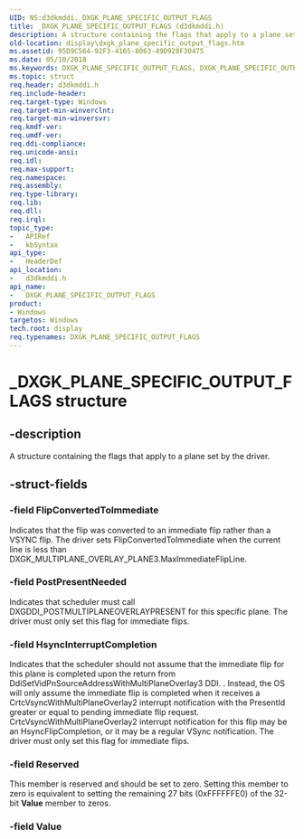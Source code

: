```yaml
---
UID: NS:d3dkmddi._DXGK_PLANE_SPECIFIC_OUTPUT_FLAGS
title: _DXGK_PLANE_SPECIFIC_OUTPUT_FLAGS (d3dkmddi.h)
description: A structure containing the flags that apply to a plane set by the driver.
old-location: display\dxgk_plane_specific_output_flags.htm
ms.assetid: 95D9C564-92F3-4165-8063-49D928F30475
ms.date: 05/10/2018
ms.keywords: DXGK_PLANE_SPECIFIC_OUTPUT_FLAGS, DXGK_PLANE_SPECIFIC_OUTPUT_FLAGS structure [Display Devices], _DXGK_PLANE_SPECIFIC_OUTPUT_FLAGS, d3dkmddi/DXGK_PLANE_SPECIFIC_OUTPUT_FLAGS, display.dxgk_plane_specific_output_flags
ms.topic: struct
req.header: d3dkmddi.h
req.include-header: 
req.target-type: Windows
req.target-min-winverclnt: 
req.target-min-winversvr: 
req.kmdf-ver: 
req.umdf-ver: 
req.ddi-compliance: 
req.unicode-ansi: 
req.idl: 
req.max-support: 
req.namespace: 
req.assembly: 
req.type-library: 
req.lib: 
req.dll: 
req.irql: 
topic_type:
-	APIRef
-	kbSyntax
api_type:
-	HeaderDef
api_location:
-	d3dkmddi.h
api_name:
-	DXGK_PLANE_SPECIFIC_OUTPUT_FLAGS
product:
- Windows
targetos: Windows
tech.root: display
req.typenames: DXGK_PLANE_SPECIFIC_OUTPUT_FLAGS
---
```


# _DXGK_PLANE_SPECIFIC_OUTPUT_FLAGS structure


## -description


A structure containing the flags that apply to a plane set by the driver. 


## -struct-fields




### -field FlipConvertedToImmediate

Indicates that the flip was converted to an immediate flip rather than a VSYNC flip. The driver sets FlipConvertedToImmediate when the current line is less than DXGK_MULTIPLANE_OVERLAY_PLANE3.MaxImmediateFlipLine.


### -field PostPresentNeeded

  Indicates that scheduler must call DXGDDI_POSTMULTIPLANEOVERLAYPRESENT for this specific plane. The driver must only set this flag for immediate flips.


### -field HsyncInterruptCompletion

Indicates that the scheduler should not assume that the immediate flip for this plane is completed upon the return from DdiSetVidPnSourceAddressWithMultiPlaneOverlay3 DDI. . Instead, the OS will only assume the immediate flip is completed when it receives a CrtcVsyncWithMultiPlaneOverlay2 interrupt notification with the PresentId greater or equal to pending immediate flip request. CrtcVsyncWithMultiPlaneOverlay2 interrupt notification for this flip may be an HsyncFlipCompletion, or it may be a regular VSync notification. The driver must only set this flag for immediate flips.  


### -field Reserved

This member is reserved and should be set to zero. Setting this member to zero is equivalent to setting the remaining 27 bits (0xFFFFFFE0) of the 32-bit <b>Value</b> member to zeros.


### -field Value


